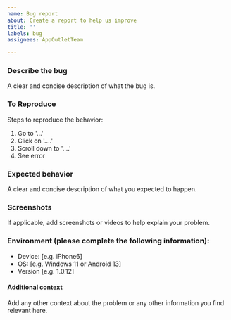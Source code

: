 ```yaml
---
name: Bug report
about: Create a report to help us improve
title: ''
labels: bug
assignees: AppOutletTeam

---
```


### Describe the bug
A clear and concise description of what the bug is.

### To Reproduce
Steps to reproduce the behavior:
1. Go to '...'
2. Click on '....'
3. Scroll down to '....'
4. See error

### Expected behavior
A clear and concise description of what you expected to happen.

### Screenshots
If applicable, add screenshots or videos to help explain your problem.

### Environment (please complete the following information):
 - Device: [e.g. iPhone6]
 - OS: [e.g. Windows 11 or Android 13]
 - Version [e.g. 1.0.12]

#### Additional context
Add any other context about the problem or any other information you find relevant here.
